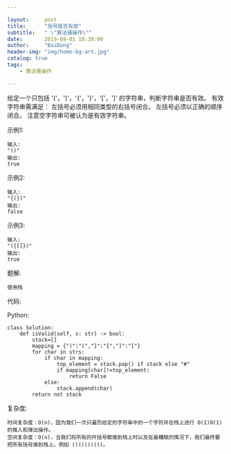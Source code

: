 ```yaml
---

layout:     post
title:      "括号是否有效"
subtitle:   " \"算法骚操作\""
date:       2019-09-01 18:39:00
author:     "BaiDong"
header-img: "img/home-bg-art.jpg"
catalog: true
tags:
    - 算法骚操作

---
```


给定一个只包括 '('，')'，'{'，'}'，'['，']' 的字符串，判断字符串是否有效。
有效字符串需满足：
    左括号必须用相同类型的右括号闭合。
    左括号必须以正确的顺序闭合。
注意空字符串可被认为是有效字符串。

示例1:

    输入: 
    "()"
    输出: 
    true
    
示例2:

    输入:
    "{(})"
    输出:
    false

示例3:

    输入:
    "({[]})"
    输出:
    true

题解:

    使用栈

    

代码:

Python:

    class Solution:
        def isValid(self, s: str) -> bool:
            stack=[]
            mapping = {")":"(","}":"{","]":"["}
            for char in strs:
                if char in mapping:
                    top_element = stack.pop() if stack else "#"
                    if mapping[char]!=top_element:
                        return False
                else:
                    stack.append(char)
            return not stack

复杂度:

    时间复杂度：O(n)，因为我们一次只遍历给定的字符串中的一个字符并在栈上进行 O(1)O(1) 的推入和弹出操作。
    空间复杂度：O(n)，当我们将所有的开括号都推到栈上时以及在最糟糕的情况下，我们最终要把所有括号推到栈上。例如 ((((((((((。


